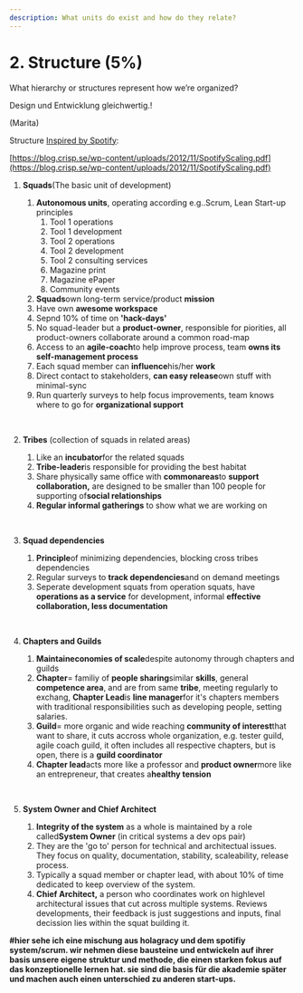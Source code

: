```yaml
---
description: What units do exist and how do they relate?
---
```


# 2. Structure \(5%\)

What hierarchy or structures represent how we’re organized?

Design und Entwicklung gleichwertig.!

\(Marita\) 







​Structure [Inspired by Spotify](https://blog.crisp.se/wp-content/uploads/2012/11/SpotifyScaling.pdf)​:

​[https://blog.crisp.se/wp-content/uploads/2012/11/SpotifyScaling.pdf](https://blog.crisp.se/wp-content/uploads/2012/11/SpotifyScaling.pdf)​



1. **Squads**\(The basic unit of development\)

   1. **Autonomous units**, operating according e.g..Scrum, Lean Start-up principles
      1. Tool 1 operations
      2. Tool 1 development
      3. Tool 2 operations
      4. Tool 2 development
      5. Tool 2 consulting services
      6. Magazine print
      7. Magazine ePaper
      8. Community events
   2. **Squads**own long-term service/product **mission**
   3. Have own **awesome workspace**
   4. Sepnd 10% of time on **'hack-days'**
   5. No squad-leader but a **product-owner**, responsible for piorities, all product-owners collaborate around a common road-map
   6. Access to an **agile-coach**to help improve process, team **owns its self-management process**
   7. Each squad member can **influence**his/her **work**
   8. Direct contact to stakeholders, **can easy release**own stuff with minimal-sync
   9. Run quarterly surveys to help focus improvements, team knows where to go for **organizational support**

   ​

2. **Tribes** \(collection of squads in related areas\)

   1. Like an **incubator**for the related squads
   2. **Tribe-leader**is responsible for providing the best habitat
   3. Share physically same office with **commonareas**to **support collaboration,** are designed to be smaller than 100 people for supporting of**social relationships**
   4. **Regular informal gatherings** to show what we are working on

   ​

3. **Squad dependencies**

   1. **Principle**of minimizing dependencies, blocking cross tribes dependencies
   2. Regular surveys to **track dependencies**and on demand meetings
   3. Seperate development squats from operation squats, have **operations as a service** for development, informal **effective collaboration, less documentation**

   ​

4. **Chapters and Guilds**

   1. **Maintaineconomies of scale**despite autonomy through chapters and guilds
   2. **Chapter**= familiy of **people sharing**similar **skills**, general **competence area**, and are from same **tribe**, meeting regularly to exchang, **Chapter Lead**is **line manager**for it's chapters members with traditional responsibilities such as developing people, setting salaries.
   3. **Guild**= more organic and wide reaching **community of interest**that want to share, it cuts accross whole organization, e.g. tester guild, agile coach guild, it often includes all respective chapters, but is open, there is a **guild coordinator** 
   4. **Chapter lead**acts more like a professor and **product owner**more like an entrepreneur, that creates a**healthy tension**

   **​**

5. **System Owner and Chief Architect**
   1. **Integrity of the system** as a whole is maintained by a role called**System Owner** \(in critical systems a dev ops pair\)
   2. They are the 'go to' person for technical and architectual issues. They focus on quality, documentation, stability, scaleability, release process. 
   3. Typically a squad member or chapter lead, with about 10% of time dedicated to keep overview of the system.
   4. **Chief Architect,** a person who coordinates work on highlevel architectural issues that cut across multiple systems. Reviews developments, their feedback is just suggestions and inputs, final decission lies within the squat building it.

**\#hier sehe ich eine mischung aus holagracy und dem spotifiy system/scrum. wir nehmen diese bausteine und entwickeln auf ihrer basis unsere eigene struktur und methode, die einen starken fokus auf das konzeptionelle lernen hat. sie sind die basis für die akademie später und machen auch einen unterschied zu anderen start-ups.**

